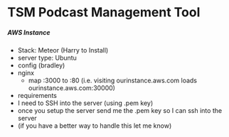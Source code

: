 # TSM Podcast Management Tool 

##### AWS Instance
- Stack: Meteor (Harry to Install)
- server type: Ubuntu
- config (bradley)
 - nginx
   - map :3000 to :80 (i.e. visiting ourinstance.aws.com loads ourinstance.aws.com:30000)
- requirements
 - I need to SSH into the server (using .pem key)
  - once you setup the server send me the .pem key so I can ssh into the server
  - (if you have a better way to handle this let me know)

